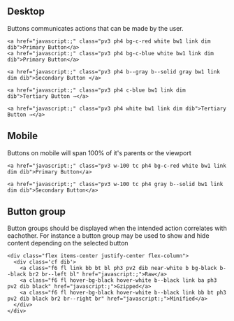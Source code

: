 ## Desktop
Buttons communicates actions that can be made by the user.
```html|
<a href="javascript:;" class="pv3 ph4 bg-c-red white bw1 link dim dib">Primary Button</a>
<a href="javascript:;" class="pv3 ph4 bg-c-blue white bw1 link dim dib">Primary Button</a>

```

```html|
<a href="javascript:;" class="pv3 ph4 b--gray b--solid gray bw1 link dim dib">Secondary Button </a>
```

```html|
<a href="javascript:;" class="pv3 ph4 c-blue bw1 link dim dib">Tertiary Button →</a>
```

```html|dark
<a href="javascript:;" class="pv3 ph4 white bw1 link dim dib">Tertiary Button →</a>
```

## Mobile
Buttons on mobile will span 100% of it's parents or the viewport
```html|span-3
<a href="javascript:;" class="pv3 w-100 tc ph4 bg-c-red white bw1 link dim dib">Primary Button</a>
```
```html|span-3
<a href="javascript:;" class="pv3 w-100 tc ph4 gray b--solid bw1 link dim dib">Secondary Button</a>
```

## Button group
Button groups should be displayed when the intended action correlates with eachother. For instance a button group may be used to show and hide content depending on the selected button
```html|
<div class="flex items-center justify-center flex-column">
  <div class='cf dib'>
    <a class="f6 fl link bb bt bl ph3 pv2 dib near-white b bg-black b--black br2 br--left bl" href="javascript:;">Raw</a>
    <a class="f6 fl hover-bg-black hover-white b--black link ba ph3 pv2 dib black" href="javascript:;">Gzipped</a>
    <a class="f6 fl hover-bg-black hover-white b--black link bb bt ph3 pv2 dib black br2 br--right br" href="javascript:;">Minified</a>
  </div>
</div>
```
